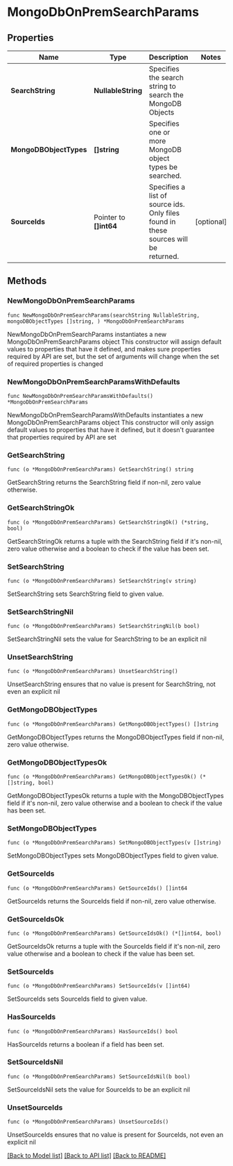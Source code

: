 # MongoDbOnPremSearchParams

## Properties

Name | Type | Description | Notes
------------ | ------------- | ------------- | -------------
**SearchString** | **NullableString** | Specifies the search string to search the MongoDB Objects | 
**MongoDBObjectTypes** | **[]string** | Specifies one or more MongoDB object types be searched. | 
**SourceIds** | Pointer to **[]int64** | Specifies a list of source ids. Only files found in these sources will be returned. | [optional] 

## Methods

### NewMongoDbOnPremSearchParams

`func NewMongoDbOnPremSearchParams(searchString NullableString, mongoDBObjectTypes []string, ) *MongoDbOnPremSearchParams`

NewMongoDbOnPremSearchParams instantiates a new MongoDbOnPremSearchParams object
This constructor will assign default values to properties that have it defined,
and makes sure properties required by API are set, but the set of arguments
will change when the set of required properties is changed

### NewMongoDbOnPremSearchParamsWithDefaults

`func NewMongoDbOnPremSearchParamsWithDefaults() *MongoDbOnPremSearchParams`

NewMongoDbOnPremSearchParamsWithDefaults instantiates a new MongoDbOnPremSearchParams object
This constructor will only assign default values to properties that have it defined,
but it doesn't guarantee that properties required by API are set

### GetSearchString

`func (o *MongoDbOnPremSearchParams) GetSearchString() string`

GetSearchString returns the SearchString field if non-nil, zero value otherwise.

### GetSearchStringOk

`func (o *MongoDbOnPremSearchParams) GetSearchStringOk() (*string, bool)`

GetSearchStringOk returns a tuple with the SearchString field if it's non-nil, zero value otherwise
and a boolean to check if the value has been set.

### SetSearchString

`func (o *MongoDbOnPremSearchParams) SetSearchString(v string)`

SetSearchString sets SearchString field to given value.


### SetSearchStringNil

`func (o *MongoDbOnPremSearchParams) SetSearchStringNil(b bool)`

 SetSearchStringNil sets the value for SearchString to be an explicit nil

### UnsetSearchString
`func (o *MongoDbOnPremSearchParams) UnsetSearchString()`

UnsetSearchString ensures that no value is present for SearchString, not even an explicit nil
### GetMongoDBObjectTypes

`func (o *MongoDbOnPremSearchParams) GetMongoDBObjectTypes() []string`

GetMongoDBObjectTypes returns the MongoDBObjectTypes field if non-nil, zero value otherwise.

### GetMongoDBObjectTypesOk

`func (o *MongoDbOnPremSearchParams) GetMongoDBObjectTypesOk() (*[]string, bool)`

GetMongoDBObjectTypesOk returns a tuple with the MongoDBObjectTypes field if it's non-nil, zero value otherwise
and a boolean to check if the value has been set.

### SetMongoDBObjectTypes

`func (o *MongoDbOnPremSearchParams) SetMongoDBObjectTypes(v []string)`

SetMongoDBObjectTypes sets MongoDBObjectTypes field to given value.


### GetSourceIds

`func (o *MongoDbOnPremSearchParams) GetSourceIds() []int64`

GetSourceIds returns the SourceIds field if non-nil, zero value otherwise.

### GetSourceIdsOk

`func (o *MongoDbOnPremSearchParams) GetSourceIdsOk() (*[]int64, bool)`

GetSourceIdsOk returns a tuple with the SourceIds field if it's non-nil, zero value otherwise
and a boolean to check if the value has been set.

### SetSourceIds

`func (o *MongoDbOnPremSearchParams) SetSourceIds(v []int64)`

SetSourceIds sets SourceIds field to given value.

### HasSourceIds

`func (o *MongoDbOnPremSearchParams) HasSourceIds() bool`

HasSourceIds returns a boolean if a field has been set.

### SetSourceIdsNil

`func (o *MongoDbOnPremSearchParams) SetSourceIdsNil(b bool)`

 SetSourceIdsNil sets the value for SourceIds to be an explicit nil

### UnsetSourceIds
`func (o *MongoDbOnPremSearchParams) UnsetSourceIds()`

UnsetSourceIds ensures that no value is present for SourceIds, not even an explicit nil

[[Back to Model list]](../README.md#documentation-for-models) [[Back to API list]](../README.md#documentation-for-api-endpoints) [[Back to README]](../README.md)


